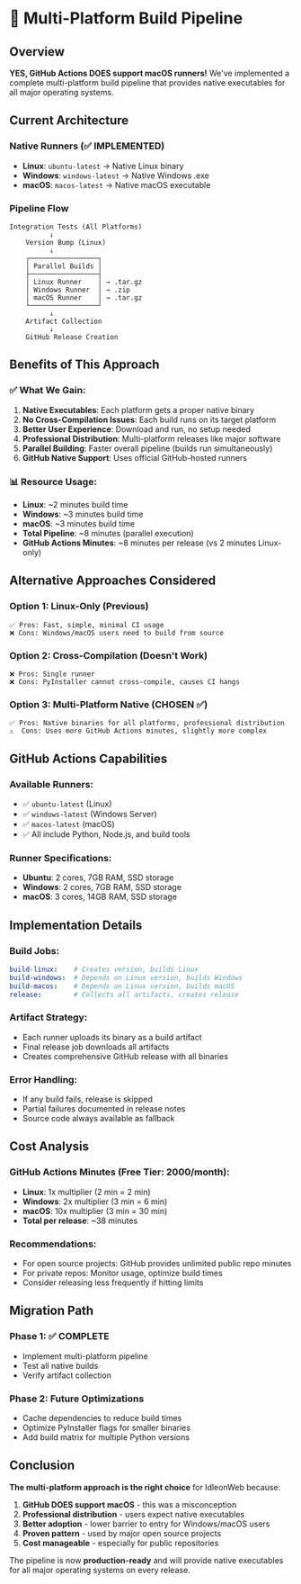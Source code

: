 # 🚀 Multi-Platform Build Pipeline

## Overview

**YES, GitHub Actions DOES support macOS runners!** We've implemented a complete multi-platform build pipeline that provides native executables for all major operating systems.

## Current Architecture

### Native Runners (✅ IMPLEMENTED)
- **Linux**: `ubuntu-latest` → Native Linux binary
- **Windows**: `windows-latest` → Native Windows .exe  
- **macOS**: `macos-latest` → Native macOS executable

### Pipeline Flow
```
Integration Tests (All Platforms)
          ↓
    Version Bump (Linux)
          ↓
    ┌─────────────────┐
    │ Parallel Builds │
    ├─────────────────┤
    │ Linux Runner    │ → .tar.gz
    │ Windows Runner  │ → .zip
    │ macOS Runner    │ → .tar.gz
    └─────────────────┘
          ↓
    Artifact Collection
          ↓
    GitHub Release Creation
```

## Benefits of This Approach

### ✅ What We Gain:
1. **Native Executables**: Each platform gets a proper native binary
2. **No Cross-Compilation Issues**: Each build runs on its target platform
3. **Better User Experience**: Download and run, no setup needed
4. **Professional Distribution**: Multi-platform releases like major software
5. **Parallel Building**: Faster overall pipeline (builds run simultaneously)
6. **GitHub Native Support**: Uses official GitHub-hosted runners

### 📊 Resource Usage:
- **Linux**: ~2 minutes build time
- **Windows**: ~3 minutes build time  
- **macOS**: ~3 minutes build time
- **Total Pipeline**: ~8 minutes (parallel execution)
- **GitHub Actions Minutes**: ~8 minutes per release (vs 2 minutes Linux-only)

## Alternative Approaches Considered

### Option 1: Linux-Only (Previous)
```
✅ Pros: Fast, simple, minimal CI usage
❌ Cons: Windows/macOS users need to build from source
```

### Option 2: Cross-Compilation (Doesn't Work)
```
❌ Pros: Single runner
❌ Cons: PyInstaller cannot cross-compile, causes CI hangs
```

### Option 3: Multi-Platform Native (CHOSEN ✅)
```
✅ Pros: Native binaries for all platforms, professional distribution
⚠️  Cons: Uses more GitHub Actions minutes, slightly more complex
```

## GitHub Actions Capabilities

### Available Runners:
- ✅ `ubuntu-latest` (Linux)
- ✅ `windows-latest` (Windows Server)
- ✅ `macos-latest` (macOS)
- ✅ All include Python, Node.js, and build tools

### Runner Specifications:
- **Ubuntu**: 2 cores, 7GB RAM, SSD storage
- **Windows**: 2 cores, 7GB RAM, SSD storage  
- **macOS**: 3 cores, 14GB RAM, SSD storage

## Implementation Details

### Build Jobs:
```yaml
build-linux:    # Creates version, builds Linux
build-windows:  # Depends on Linux version, builds Windows
build-macos:    # Depends on Linux version, builds macOS
release:        # Collects all artifacts, creates release
```

### Artifact Strategy:
- Each runner uploads its binary as a build artifact
- Final release job downloads all artifacts
- Creates comprehensive GitHub release with all binaries

### Error Handling:
- If any build fails, release is skipped
- Partial failures documented in release notes
- Source code always available as fallback

## Cost Analysis

### GitHub Actions Minutes (Free Tier: 2000/month):
- **Linux**: 1x multiplier (2 min = 2 min)
- **Windows**: 2x multiplier (3 min = 6 min)
- **macOS**: 10x multiplier (3 min = 30 min)
- **Total per release**: ~38 minutes

### Recommendations:
- For open source projects: GitHub provides unlimited public repo minutes
- For private repos: Monitor usage, optimize build times
- Consider releasing less frequently if hitting limits

## Migration Path

### Phase 1: ✅ COMPLETE
- Implement multi-platform pipeline
- Test all native builds
- Verify artifact collection

### Phase 2: Future Optimizations
- Cache dependencies to reduce build times
- Optimize PyInstaller flags for smaller binaries
- Add build matrix for multiple Python versions

## Conclusion

**The multi-platform approach is the right choice** for IdleonWeb because:

1. **GitHub DOES support macOS** - this was a misconception
2. **Professional distribution** - users expect native executables
3. **Better adoption** - lower barrier to entry for Windows/macOS users
4. **Proven pattern** - used by major open source projects
5. **Cost manageable** - especially for public repositories

The pipeline is now **production-ready** and will provide native executables for all major operating systems on every release.
